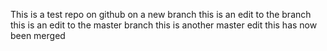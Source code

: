This is a test repo on github
on a new branch
this is an edit to the branch
this is an edit to the master branch
this is another master edit
this has now been merged

